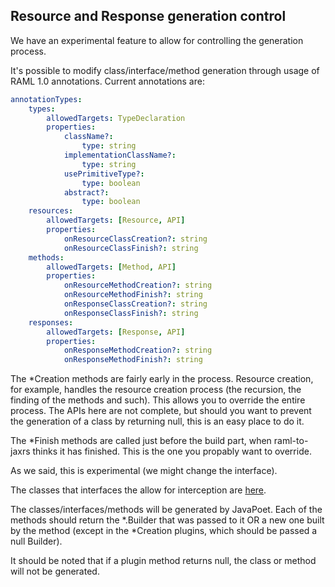 ## Resource and Response generation control

We have an experimental feature to allow for controlling the generation process.

It's possible to modify class/interface/method generation through usage of RAML 1.0 annotations.
Current annotations are:
``` yaml
annotationTypes:
    types:
        allowedTargets: TypeDeclaration
        properties:
            className?:
                type: string
            implementationClassName?:
                type: string
            usePrimitiveType?:
                type: boolean
            abstract?:
                type: boolean
    resources:
        allowedTargets: [Resource, API]
        properties:
            onResourceClassCreation?: string
            onResourceClassFinish?: string
    methods:
        allowedTargets: [Method, API]
        properties:
            onResourceMethodCreation?: string
            onResourceMethodFinish?: string
            onResponseClassCreation?: string
            onResponseClassFinish?: string
    responses:
        allowedTargets: [Response, API]
        properties:
            onResponseMethodCreation?: string
            onResponseMethodFinish?: string
```

The *Creation methods are fairly early in the process.  Resource creation, for example, handles the resource creation process
 (the recursion, the finding of the methods and such).  This allows you to override the entire process.  The APIs here are not complete,
 but should you want to prevent the generation of a class by returning null, this is an easy place to do it.
  
The *Finish methods are called just before the build part, when raml-to-jaxrs thinks it has finished. This is the one you propably want to override.

As we said, this is experimental (we might change the interface).

The classes that interfaces the allow for interception are [here](src/main/java/org/raml/jaxrs/generator/extension/resources).

The classes/interfaces/methods will be generated by JavaPoet.  Each of the methods should return the *.Builder that was passed to it OR a new
one built by the method (except in the *Creation plugins, which should be passed a null Builder).  

It should be noted that if a plugin method returns null, the class or method will not be generated.
